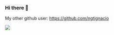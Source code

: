 ### Hi there 👋

My other github user: https://github.com/ngtignacio

![](https://img.devrant.com/devrant/rant/r_188417_YSBEE.gif)

<!--
**ignaciotcrespo/ignaciotcrespo** is a ✨ _special_ ✨ repository because its `README.md` (this file) appears on your GitHub profile.

Here are some ideas to get you started:

- 🔭 I’m currently working on ...
- 🌱 I’m currently learning ...
- 👯 I’m looking to collaborate on ...
- 🤔 I’m looking for help with ...
- 💬 Ask me about ...
- 📫 How to reach me: ...
- 😄 Pronouns: ...
- ⚡ Fun fact: ...
-->
